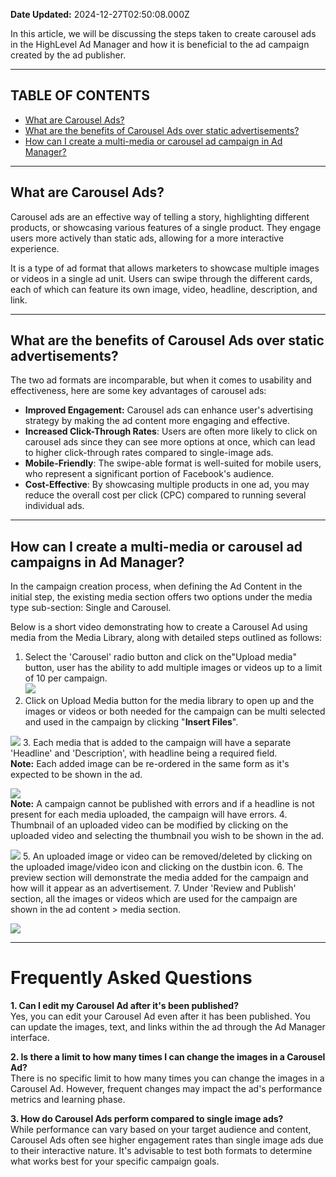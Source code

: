 **Date Updated:** 2024-12-27T02:50:08.000Z
  
  
In this article, we will be discussing the steps taken to create carousel ads in the HighLevel Ad Manager and how it is beneficial to the ad campaign created by the ad publisher.

---

##   

## **TABLE OF CONTENTS**

* [What are Carousel Ads?](#What-are-Carousel-Ads?)
* [What are the benefits of Carousel Ads over static advertisements?](#What-are-the-benefits-of-Carousel-Ads-over-static-advertisements?)
* [How can I create a multi-media or carousel ad campaign in Ad Manager?](#How-can-I-create-a-multi-media-or-carousel-ad-campaign-in-Ad-Manager?)

  
---

## **What are Carousel Ads?**

  
Carousel ads are an effective way of telling a story, highlighting different products, or showcasing various features of a single product. They engage users more actively than static ads, allowing for a more interactive experience.

  
It is a type of ad format that allows marketers to showcase multiple images or videos in a single ad unit. Users can swipe through the different cards, each of which can feature its own image, video, headline, description, and link. 

  
---

## **What are the benefits of Carousel Ads over static advertisements?**

  
The two ad formats are incomparable, but when it comes to usability and effectiveness, here are some key advantages of carousel ads:

  
* **Improved Engagement:** Carousel ads can enhance user's advertising strategy by making the ad content more engaging and effective.
* **Increased Click-Through Rates**: Users are often more likely to click on carousel ads since they can see more options at once, which can lead to higher click-through rates compared to single-image ads.
* **Mobile-Friendly**: The swipe-able format is well-suited for mobile users, who represent a significant portion of Facebook's audience.
* **Cost-Effective**: By showcasing multiple products in one ad, you may reduce the overall cost per click (CPC) compared to running several individual ads.

  
---

## **How can I create a multi-media or carousel ad campaigns in Ad Manager?**

  
In the campaign creation process, when defining the Ad Content in the initial step, the existing media section offers two options under the media type sub-section: Single and Carousel.

  
Below is a short video demonstrating how to create a Carousel Ad using media from the Media Library, along with detailed steps outlined as follows:

  
1. Select the 'Carousel' radio button and click on the"Upload media" button, user has the ability to add multiple images or videos up to a limit of 10 per campaign.  
![](https://s3.amazonaws.com/cdn.freshdesk.com/data/helpdesk/attachments/production/155035977113/original/tc6i8xY4Pitz2NE798-mBng6_mwhufdhbQ.jpg?1730750244)
2. Click on Upload Media button for the media library to open up and the images or videos or both needed for the campaign can be multi selected and used in the campaign by clicking "**Insert Files**".  
    
![](https://s3.amazonaws.com/cdn.freshdesk.com/data/helpdesk/attachments/production/155035977137/original/DxB5pGXuWJf1k_YsrOfqzR_Gf6XvE3_MyA.jpg?1730750286)
3. Each media that is added to the campaign will have a separate 'Headline' and 'Description', with headline being a required field.  
**Note:** Each added image can be re-ordered in the same form as it's expected to be shown in the ad.  
    
![](https://s3.amazonaws.com/cdn.freshdesk.com/data/helpdesk/attachments/production/155035977163/original/Ob7LC9LkhgzQowgKLuapoUdDdUk4kmnbHA.jpg?1730750328)  
**Note:** A campaign cannot be published with errors and if a headline is not present for each media uploaded, the campaign will have errors.
4. Thumbnail of an uploaded video can be modified by clicking on the uploaded video and selecting the thumbnail you wish to be shown in the ad.  
    
![](https://s3.amazonaws.com/cdn.freshdesk.com/data/helpdesk/attachments/production/155035977185/original/7k4SnlABHtL0DG9J19RERBJOPNsjL7QxYQ.jpg?1730750366)
5. An uploaded image or video can be removed/deleted by clicking on the uploaded image/video icon and clicking on the dustbin icon.
6. The preview section will demonstrate the media added for the campaign and how will it appear as an advertisement.
7. Under 'Review and Publish' section, all the images or videos which are used for the campaign are shown in the ad content > media section.  
    
![](https://s3.amazonaws.com/cdn.freshdesk.com/data/helpdesk/attachments/production/155035977199/original/mTeEmDpQ72_o9_pbNZ3q55eE4soIKXc9Xw.jpg?1730750399)

---

# **Frequently Asked Questions**
  
  
**1\. Can I edit my Carousel Ad after it's been published?**  
Yes, you can edit your Carousel Ad even after it has been published. You can update the images, text, and links within the ad through the Ad Manager interface.  
  
**2\. Is there a limit to how many times I can change the images in a Carousel Ad?**  
There is no specific limit to how many times you can change the images in a Carousel Ad. However, frequent changes may impact the ad's performance metrics and learning phase.  
  
**3\. How do Carousel Ads perform compared to single image ads?**  
While performance can vary based on your target audience and content, Carousel Ads often see higher engagement rates than single image ads due to their interactive nature. It's advisable to test both formats to determine what works best for your specific campaign goals.
